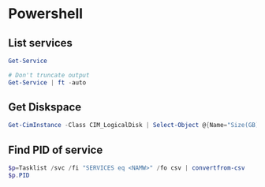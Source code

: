 
# Powershell

## List services 
```powershell
Get-Service

# Don't truncate output
Get-Service | ft -auto
```
## Get Diskspace
```powershell
Get-CimInstance -Class CIM_LogicalDisk | Select-Object @{Name="Size(GB)";Expression={$_.size/1gb}}, @{Name="Free Space(GB)";Expression={$_.freespace/1gb}}, @{Name="Free (%)";Expression={"{0,6:P0}" -f(($_.freespace/1gb) / ($_.size/1gb))}}, DeviceID, DriveType | Where-Object DriveType -EQ '3'
```

## Find PID of service
```Powershell
$p=Tasklist /svc /fi "SERVICES eq <NAMW>" /fo csv | convertfrom-csv
$p.PID
```


